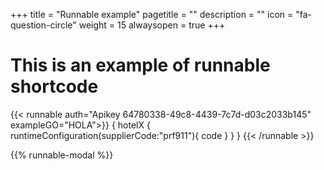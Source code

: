 +++
title = "Runnable example"
pagetitle = ""
description = ""
icon = "fa-question-circle" 
weight = 15
alwaysopen = true
+++

# This is an example of runnable shortcode

{{< runnable auth="Apikey 64780338-49c8-4439-7c7d-d03c2033b145" exampleGO="HOLA">}}
{
  hotelX {
    runtimeConfiguration(supplierCode:"prf911"){
      code
    }
  }
}
{{< /runnable >}}

{{% runnable-modal %}}